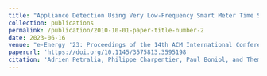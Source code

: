 ```yaml
---
title: "Appliance Detection Using Very Low-Frequency Smart Meter Time Series"
collection: publications
permalink: /publication/2010-10-01-paper-title-number-2
date: 2023-06-16
venue: "e-Energy '23: Proceedings of the 14th ACM International Conference on Future Energy Systems"
paperurl: 'https://doi.org/10.1145/3575813.3595198'
citation: 'Adrien Petralia, Philippe Charpentier, Paul Boniol, and Themis Palpanas. 2023. Appliance Detection Using Very Low-Frequency Smart Meter Time Series. In The 14th ACM International Conference on Future Energy Systems (e-Energy ’23), June 20–23, 2023, Orlando, FL, USA. ACM, New York, NY, USA, 12 pages. https://doi.org/10.1145/3575813.359519.'
---
```


